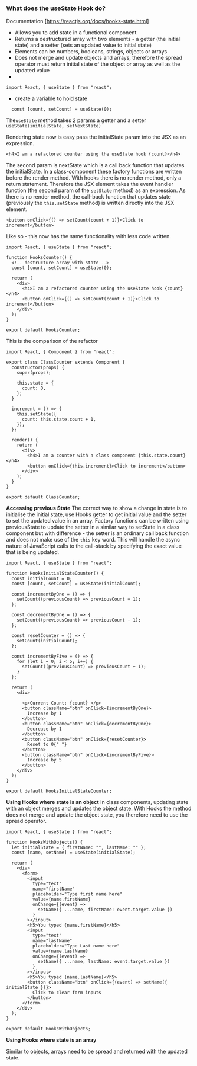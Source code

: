 ### What does the useState Hook do?

Documentation [https://reactjs.org/docs/hooks-state.html]

- Allows you to add state in a functional component
- Returns a destructured array with two elements - a getter (the initial state) and a setter (sets an updated value to initial state)
- Elements can be numbers, booleans, strings, objects or arrays
- Does not merge and update objects and arrays, therefore the spread operator must return initial state of the object or array as well as the updated value
-

```
import React, { useState } from "react";
```

- create a variable to hold state

```
  const [count, setCount] = useState(0);
```

The`useState` method takes 2 params a getter and a setter `useState(initialState, setNextState)`

Rendering state now is easy pass the initialState param into the JSX as an expression.

`<h4>I am a refactored counter using the useState hook {count}</h4>`

The second param is nextState which is a call back function that updates the initialState. In a class-component these factory functions are written before the render method. With hooks there is no render method, only a return statement. Therefore the JSX element takes the event handler function (the second param of the `setState` method) as an expression. As there is no render method, the call-back function that updates state (previously the `this.setState` method) is written directly into the JSX element.

```
<button onClick={() => setCount(count + 1)}>Click to increment</button>
```

Like so - this now has the same functionality with less code written.

```
import React, { useState } from "react";

function HooksCounter() {
  <!-- destructure array with state -->
  const [count, setCount] = useState(0);

  return (
    <div>
      <h4>I am a refactored counter using the useState hook {count}</h4>
      <button onClick={() => setCount(count + 1)}>Click to increment</button>
    </div>
  );
}

export default HooksCounter;
```

This is the comparison of the refactor

```
import React, { Component } from "react";

export class ClassCounter extends Component {
  constructor(props) {
    super(props);

    this.state = {
      count: 0,
    };
  }

  increment = () => {
    this.setState({
      count: this.state.count + 1,
    });
  };

  render() {
    return (
      <div>
        <h4>I am a counter with a class component {this.state.count}</h4>
        <button onClick={this.increment}>Click to increment</button>
      </div>
    );
  }
}

export default ClassCounter;
```

**Accessing previous State**
The correct way to show a change in state is to initialise the initial state, use Hooks getter to get initial value and the setter to set the updated value in an array. Factory functions can be written using previousState to update the setter in a similar way to setState in a class component but with difference - the setter is an ordinary call back function and does not make use of the `this` key word. This will handle the async nature of JavaScript calls to the call-stack by specifying the exact value that is being updated.

```
import React, { useState } from "react";

function HooksInitialStateCounter() {
  const initialCount = 0;
  const [count, setCount] = useState(initialCount);

  const incrementByOne = () => {
    setCount((previousCount) => previousCount + 1);
  };

  const decrementByOne = () => {
    setCount((previousCount) => previousCount - 1);
  };

  const resetCounter = () => {
    setCount(initialCount);
  };

  const incrementByFive = () => {
    for (let i = 0; i < 5; i++) {
      setCount((previousCount) => previousCount + 1);
    }
  };

  return (
    <div>

      <p>Current Count: {count} </p>
      <button className="btn" onClick={incrementByOne}>
        Increase by 1
      </button>
      <button className="btn" onClick={decrementByOne}>
        Decrease by 1
      </button>
      <button className="btn" onClick={resetCounter}>
        Reset to 0{" "}
      </button>
      <button className="btn" onClick={incrementByFive}>
        Increase by 5
      </button>
    </div>
  );
}

export default HooksInitialStateCounter;
```

**Using Hooks where state is an object**
In class components, updating state with an object merges and updates the object state. With Hooks the method does not merge and update the object state, you therefore need to use the spread operator.

```
import React, { useState } from "react";

function HooksWithObjects() {
  let initialState = { firstName: "", lastName: "" };
  const [name, setName] = useState(initialState);

  return (
    <div>
      <form>
        <input
          type="text"
          name="firstName"
          placeholder="Type first name here"
          value={name.firstName}
          onChange={(event) =>
            setName({ ...name, firstName: event.target.value })
          }
        ></input>
        <h5>You typed {name.firstName}</h5>
        <input
          type="text"
          name="lastName"
          placeholder="Type Last name here"
          value={name.lastName}
          onChange={(event) =>
            setName({ ...name, lastName: event.target.value })
          }
        ></input>
        <h5>You typed {name.lastName}</h5>
        <button className="btn" onClick={(event) => setName({ initialState })}>
          Click to clear form inputs
        </button>
      </form>
    </div>
  );
}

export default HooksWithObjects;
```

**Using Hooks where state is an array**

Similar to objects, arrays need to be spread and returned with the updated state.
